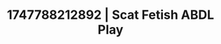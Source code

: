 ---
categories:
- Rough sex
- Virtual lover intimacy
- Romantasy erotica
- Lace and desire
- Caressing curves
image: /assets/images/1747788212892.jpg
layout: post
seo:
  description: Featured content with premium Scat Fetish, ABDL Play. HD images available.
  keywords: Scat Fetish, ABDL Play
  og_image: /assets/images/1747788212892.jpg
  schema_type: VisualArtwork
tags:
- ABDL Play
- '#1747788212892'
- Scat Fetish
title: 1747788212892 | Scat Fetish ABDL Play
---